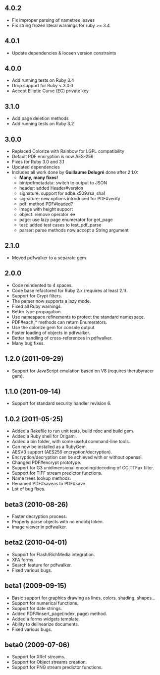 4.0.2
-----
* Fix improper parsing of nametree leaves
* Fix string frozen literal warnings for ruby >= 3.4


4.0.1
-----
* Update dependencies & loosen version constraints

4.0.0
-----
* Add running tests on Ruby 3.4
* Drop support for Ruby < 3.0.0
* Accept Elliptic Curve (EC) private key

3.1.0
-----
* Add page deletion methods
* Add running tests on Ruby 3.2

3.0.0
-----
* Replaced Colorize with Rainbow for LGPL compatibility
* Default PDF encryption is now AES-256
* Fixes for Ruby 3.0 and 3.1
* Updated dependencies
* Includes all work done by **Guillaume Delugré** done after 2.1.0:
  * **Many, many fixes!**
  * bin/pdfmetadata: switch to output to JSON
  * header: added Header#version
  * signature: support for adbe.x509.rsa_sha1
  * signature: new options introduced for PDF#verify
  * pdf: method PDF#loaded?
  * Image with height support
  * object: remove operator <=>
  * page: use lazy page enumerator for get_page
  * test: added test cases to test_pdf_parse
  * parser: parse methods now accept a String argument

2.1.0
-----
* Moved pdfwalker to a separate gem

2.0.0
-----
* Code reindented to 4 spaces.
* Code base refactored for Ruby 2.x (requires at least 2.1).
* Support for Crypt filters.
* The parser now supports a lazy mode.
* Fixed all Ruby warnings.
* Better type propagation.
* Use namespace refinements to protect the standard namespace.
* PDF#each_* methods can return Enumerators.
* Use the colorize gem for console output.
* Faster loading of objects in pdfwalker.
* Better handling of cross-references in pdfwalker.
* Many bug fixes.

1.2.0 (2011-09-29)
-----
* Support for JavaScript emulation based on V8 (requires therubyracer gem).

1.1.0 (2011-09-14)
-----
* Support for standard security handler revision 6.

1.0.2 (2011-05-25)
-----
* Added a Rakefile to run unit tests, build rdoc and build gem.
* Added a Ruby shell for Origami.
* Added a bin folder, with some useful command-line tools.
* Can now be installed as a RubyGem.
* AESV3 support (AES256 encryption/decryption).
* Encryption/decryption can be achieved with or without openssl.
* Changed PDF#encrypt prototype.
* Support for G3 unidimensional encoding/decoding of CCITTFax filter.
* Support for TIFF stream predictor functions.
* Name trees lookup methods.
* Renamed PDF#saveas to PDF#save.
* Lot of bug fixes.

beta3 (2010-08-26)
-----
* Faster decryption process.
* Properly parse objects with no endobj token.
* Image viewer in pdfwalker.

beta2 (2010-04-01)
-----
* Support for Flash/RichMedia integration.
* XFA forms.
* Search feature for pdfwalker.
* Fixed various bugs.

beta1 (2009-09-15)
-----
* Basic support for graphics drawing as lines, colors, shading, shapes...
* Support for numerical functions.
* Support for date strings.
* Added PDF#insert_page(index, page) method.
* Added a forms widgets template.
* Ability to delinearize documents.
* Fixed various bugs.

beta0 (2009-07-06)
-----
* Support for XRef streams. 
* Support for Object streams creation. 
* Support for PNG stream predictor functions.
